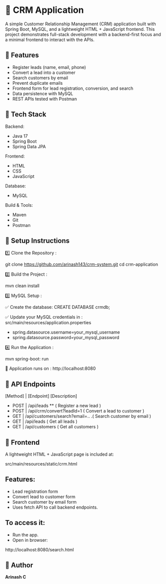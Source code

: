 # 📄 CRM Application
A simple Customer Relationship Management (CRM) application built with Spring Boot, MySQL, and a lightweight HTML + JavaScript frontend.
This project demonstrates full-stack development with a backend-first focus and a minimal frontend to interact with the APIs.

## 🔷 Features
- Register leads (name, email, phone)
- Convert a lead into a customer
- Search customers by email
- Prevent duplicate emails
- Frontend form for lead registration, conversion, and search
- Data persistence with MySQL
- REST APIs tested with Postman

## 🔷 Tech Stack
Backend: 
- Java 17
- Spring Boot
- Spring Data JPA

Frontend: 
- HTML
- CSS
- JavaScript

Database: 
- MySQL

Build & Tools: 
- Maven
- Git
- Postman

## 🔷 Setup Instructions

1️⃣ Clone the Repository : 

git clone <https://github.com/arinash143/crm-system.git>
cd crm-application

2️⃣ Build the Project : 

mvn clean install

3️⃣ MySQL Setup : 

✅ Create the database:
CREATE DATABASE crmdb;

✅ Update your MySQL credentials in : 
src/main/resources/application.properties
- spring.datasource.username=your_mysql_username
- spring.datasource.password=your_mysql_password

4️⃣ Run the Application : 

mvn spring-boot: run

📌 Application runs on :
http://localhost:8080

## 🔷 API Endpoints

[Method] |  [Endpoint]                         	[Description]
- POST	 | /api/leads	                 **  ( Register a new lead )
- POST	 | /api/crm/convert?leadId=1 	     ( Convert a lead to customer )
- GET	   | /api/customers/search?email=.. .(	Search customer by email )
- GET	   | /api/leads	                     ( Get all leads )
- GET    | /api/customers	                 ( Get all customers )

## 🔷 Frontend
A lightweight HTML + JavaScript page is included at:

src/main/resources/static/crm.html

## Features:
- Lead registration form
- Convert lead to customer form
- Search customer by email form
- Uses fetch API to call backend endpoints.

## To access it:

- Run the app.
- Open in browser:
  
http://localhost:8080/search.html

## 👤 Author  
**Arinash C**
